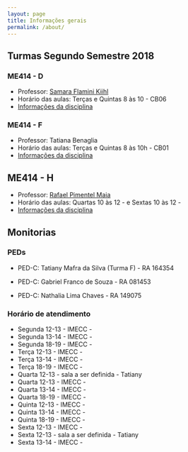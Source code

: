 ```yaml
---
layout: page
title: Informações gerais
permalink: /about/
---
```



## Turmas Segundo Semestre 2018




### ME414 - D

* Professor: [Samara Flamini Kiihl](http://www.ime.unicamp.br/~samara/)
* Horário das aulas: Terças e Quintas 8 às 10 - CB06
* [Informações da disciplina]()

### ME414 - F

* Professor: Tatiana Benaglia
* Horário das aulas: Terças e Quintas 8 às 10h - CB01
* [Informações da disciplina](http://www.ggte.unicamp.br/eam/course/view.php?id=8323)

## ME414 - H

* Professor: [Rafael Pimentel Maia](http://www.ime.unicamp.br/~rafaelmaia/)
* Horário das aulas: Quartas 10 às 12 -  e Sextas 10 às 12 - 
* [Informações da disciplina]()


## Monitorias

### PEDs
* PED-C: Tatiany Mafra da Silva (Turma F) - RA 164354

* PED-C: Gabriel Franco de Souza - RA 081453

* PED-C: Nathalia Lima Chaves - RA 149075

### Horário de atendimento

* Segunda 12-13 - IMECC  - 
* Segunda 13-14 - IMECC  - 
* Segunda 18-19 - IMECC  - 
* Terça 12-13 - IMECC - 
* Terça 13-14 - IMECC  - 
* Terça 18-19 - IMECC  - 
* Quarta 12-13 - sala a ser definida - Tatiany
* Quarta 12-13 - IMECC  - 
* Quarta 13-14 - IMECC  - 
* Quarta 18-19 - IMECC  - 
* Quinta 12-13 - IMECC  - 
* Quinta 13-14 - IMECC  - 
* Quinta 18-19 - IMECC  - 
* Sexta 12-13 - IMECC  - 
* Sexta 12-13 - sala a ser definida - Tatiany
* Sexta 13-14 - IMECC  - 

